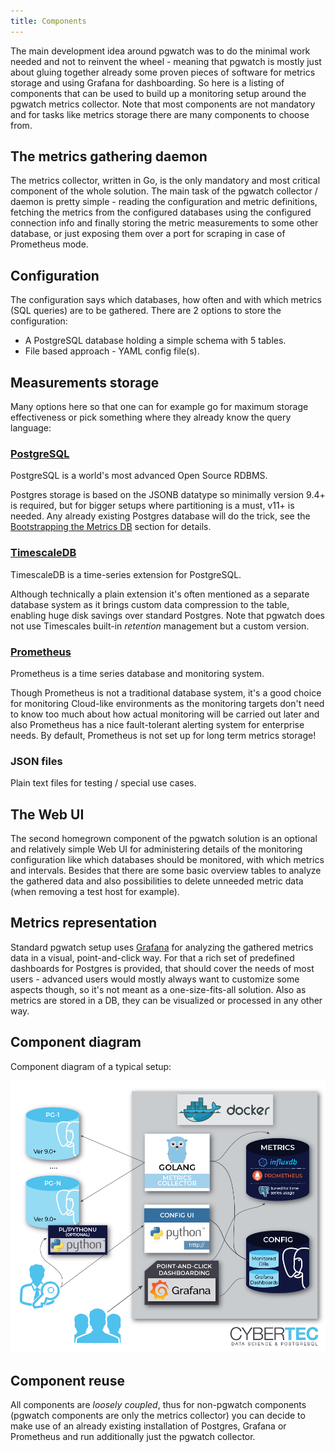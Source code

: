 ```yaml
---
title: Components
---
```


The main development idea around pgwatch was to do the minimal work
needed and not to reinvent the wheel - meaning that pgwatch is mostly
just about gluing together already some proven pieces of software for
metrics storage and using Grafana for dashboarding. So here is a listing of
components that can be used to build up a monitoring setup around the
pgwatch metrics collector. Note that most components are not mandatory
and for tasks like metrics storage there are many components to choose
from.

## The metrics gathering daemon

The metrics collector, written in Go, is the only mandatory and most
critical component of the whole solution. The main task of the pgwatch
collector / daemon is pretty simple - reading the configuration and
metric definitions, fetching the metrics from the configured databases
using the configured connection info and finally storing the metric measurements to
some other database, or just exposing them over a port for scraping in
case of Prometheus mode.

## Configuration

The configuration says which databases, how often and with which metrics
(SQL queries) are to be gathered. There are 2 options to store the
configuration:

- A PostgreSQL database holding a simple schema with 5 tables.
- File based approach - YAML config file(s).

## Measurements storage

Many options here so that one can for example go for maximum storage
effectiveness or pick something where they already know the query
language:

### [PostgreSQL](https://www.postgresql.org/) 
PostgreSQL is a world's most advanced Open Source RDBMS.

Postgres storage is based on the JSONB datatype so minimally
version 9.4+ is required, but for bigger setups where partitioning
is a must, v11+ is needed. Any already existing Postgres database
will do the trick, see the [Bootstrapping the Metrics DB](../howto/metrics_db_bootstrap.md) section for details.

### [TimescaleDB](https://www.timescale.com/) 
TimescaleDB is a time-series extension for PostgreSQL.

Although technically a plain extension it's often mentioned as a
separate database system as it brings custom data compression to
the table, enabling huge disk savings over standard Postgres. Note
that pgwatch does not use Timescales built-in *retention*
management but a custom version.

### [Prometheus](https://prometheus.io/) 
Prometheus is a time series database and monitoring system.

Though Prometheus is not a traditional database system, it's a
good choice for monitoring Cloud-like environments as the
monitoring targets don't need to know too much about how actual
monitoring will be carried out later and also Prometheus has a
nice fault-tolerant alerting system for enterprise needs. By
default, Prometheus is not set up for long term metrics storage!

### JSON files
Plain text files for testing / special use cases.

## The Web UI

The second homegrown component of the pgwatch solution is an optional
and relatively simple Web UI for administering details of the monitoring
configuration like which databases should be monitored, with which
metrics and intervals. Besides that there are some basic overview tables
to analyze the gathered data and also possibilities to delete unneeded
metric data (when removing a test host for example).

## Metrics representation

Standard pgwatch setup uses [Grafana](http://grafana.org/) for
analyzing the gathered metrics data in a visual, point-and-click way.
For that a rich set of predefined dashboards for Postgres is provided,
that should cover the needs of most users - advanced users would mostly
always want to customize some aspects though, so it's not meant as a
one-size-fits-all solution. Also as metrics are stored in a DB, they can
be visualized or processed in any other way.

## Component diagram

Component diagram of a typical setup:

[![pgwatch typical deployment architecture diagram](../gallery/pgwatch_architecture.png)](../gallery/pgwatch_architecture.png)

## Component reuse

All components are *loosely coupled*, thus for non-pgwatch components
(pgwatch components are only the metrics collector) 
you can decide to make use of an already existing installation of
Postgres, Grafana or Prometheus and run additionally just the pgwatch
collector.
